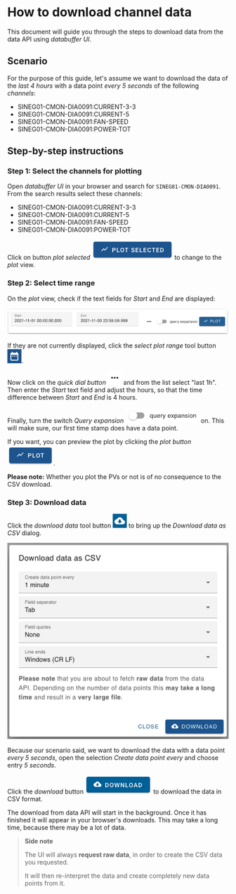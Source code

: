 # How to download channel data

This document will guide you through the steps to download data from the data API using _databuffer UI_.

## Scenario

For the purpose of this guide, let's assume we want to download the data of the _last 4 hours_ with a data point _every 5 seconds_ of the following _channels_:

- SINEG01-CMON-DIA0091:CURRENT-3-3
- SINEG01-CMON-DIA0091:CURRENT-5
- SINEG01-CMON-DIA0091:FAN-SPEED
- SINEG01-CMON-DIA0091:POWER-TOT

## Step-by-step instructions

### Step 1: Select the channels for plotting

Open _databuffer UI_ in your browser and search for `SINEG01-CMON-DIA0091`. From the search results select these channels:

- SINEG01-CMON-DIA0091:CURRENT-3-3
- SINEG01-CMON-DIA0091:CURRENT-5
- SINEG01-CMON-DIA0091:FAN-SPEED
- SINEG01-CMON-DIA0091:POWER-TOT

Click on button _plot selected_ ![plot selected](../images/button_plot_selected.png) to change to the _plot_ view.

### Step 2: Select time range

On the _plot_ view, check if the text fields for _Start_ and _End_ are displayed:

![plot range](../images/plot_range.png)

If they are not currently displayed, click the _select plot range_ tool button ![select plot range](../images/tool_button_select_plot_range.png).

Now click on the _quick dial button_ ![quick dial button](../images/button_quick_dial.png) and from the list select "last 1h". Then enter the _Start_ text field and adjust the hours, so that the time difference between _Start_ and _End_ is 4 hours.

Finally, turn the switch _Query expansion_ ![switch query expansion](../images/switch_query_expansion.png) on. This will make sure, our first time stamp does have a data point.

If you want, you can preview the plot by clicking the _plot button_ ![plot button](../images/button_plot.png).

**Please note:** Whether you plot the PVs or not is of no consequence to the CSV download.

### Step 3: Download data

Click the _download data_ tool button ![share link](../images/tool_button_download.png) to bring up the _Download data as CSV_ dialog.

![Download data as CSV dialog](../images/dialog_download_data_csv.png)

Because our scenario said, we want to download the data with a data point _every 5 seconds_, open the selection _Create data point every_ and choose entry _5 seconds_.

Click the _download_ button ![copy URL](../images/button_download.png) to download the data in CSV format.

The download from data API will start in the background. Once it has finished it will appear in your browser's downloads. This may take a long time, because there may be a lot of data.

> **Side note**
>
> The UI will always **request raw data**, in order to create the CSV data you requested.
>
> It will then re-interpret the data and create completely new data points from it.
